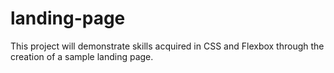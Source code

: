 # landing-page
This project will demonstrate skills acquired in CSS and Flexbox through the creation of a sample landing page.